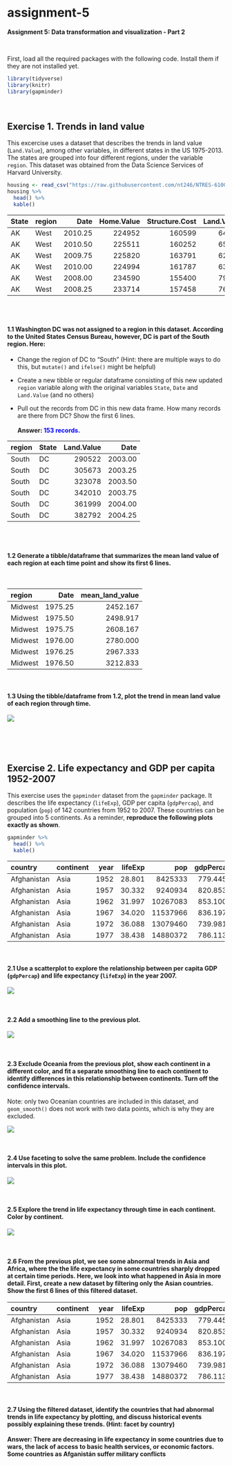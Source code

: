 assignment-5
================

**Assignment 5: Data transformation and visualization - Part 2**

<br>

First, load all the required packages with the following code. Install
them if they are not installed yet.

``` r
library(tidyverse)
library(knitr)
library(gapminder)
```

<br>

## Exercise 1. Trends in land value

This excercise uses a dataset that describes the trends in land value
(`Land.Value`), among other variables, in different states in the US
1975-2013. The states are grouped into four different regions, under the
variable `region`. This dataset was obtained from the Data Science
Services of Harvard University.

``` r
housing <- read_csv("https://raw.githubusercontent.com/nt246/NTRES-6100-data-science/master/datasets/landdata_states.csv")
housing %>%
  head() %>% 
  kable() 
```

| State | region |    Date | Home.Value | Structure.Cost | Land.Value | Land.Share..Pct. | Home.Price.Index | Land.Price.Index | Year | Qrtr |
|:------|:-------|--------:|-----------:|---------------:|-----------:|-----------------:|-----------------:|-----------------:|-----:|-----:|
| AK    | West   | 2010.25 |     224952 |         160599 |      64352 |             28.6 |            1.481 |            1.552 | 2010 |    1 |
| AK    | West   | 2010.50 |     225511 |         160252 |      65259 |             28.9 |            1.484 |            1.576 | 2010 |    2 |
| AK    | West   | 2009.75 |     225820 |         163791 |      62029 |             27.5 |            1.486 |            1.494 | 2009 |    3 |
| AK    | West   | 2010.00 |     224994 |         161787 |      63207 |             28.1 |            1.481 |            1.524 | 2009 |    4 |
| AK    | West   | 2008.00 |     234590 |         155400 |      79190 |             33.8 |            1.544 |            1.885 | 2007 |    4 |
| AK    | West   | 2008.25 |     233714 |         157458 |      76256 |             32.6 |            1.538 |            1.817 | 2008 |    1 |

<br> <br>

#### 1.1 Washington DC was not assigned to a region in this dataset. According to the United States Census Bureau, however, DC is part of the South region. Here:

- Change the region of DC to “South” (Hint: there are multiple ways to
  do this, but `mutate()` and `ifelse()` might be helpful)

- Create a new tibble or regular dataframe consisting of this new
  updated `region` variable along with the original variables `State`,
  `Date` and `Land.Value` (and no others)

- Pull out the records from DC in this new data frame. How many records
  are there from DC? Show the first 6 lines. <br> <br> **Answer:
  <span style="color:blue"> 153 records. </span>**

| region | State | Land.Value |    Date |
|:-------|:------|-----------:|--------:|
| South  | DC    |     290522 | 2003.00 |
| South  | DC    |     305673 | 2003.25 |
| South  | DC    |     323078 | 2003.50 |
| South  | DC    |     342010 | 2003.75 |
| South  | DC    |     361999 | 2004.00 |
| South  | DC    |     382792 | 2004.25 |

<br> <br>

#### 1.2 Generate a tibble/dataframe that summarizes the mean land value of each region at each time point and show its first 6 lines.

<br>

| region  |    Date | mean_land_value |
|:--------|--------:|----------------:|
| Midwest | 1975.25 |        2452.167 |
| Midwest | 1975.50 |        2498.917 |
| Midwest | 1975.75 |        2608.167 |
| Midwest | 1976.00 |        2780.000 |
| Midwest | 1976.25 |        2967.333 |
| Midwest | 1976.50 |        3212.833 |

<br>

#### 1.3 Using the tibble/dataframe from 1.2, plot the trend in mean land value of each region through time.

![](assignment_5__files/figure-gfm/unnamed-chunk-5-1.png)<!-- -->

<br> <br> <br>

## Exercise 2. Life expectancy and GDP per capita 1952-2007

This exercise uses the `gapminder` dataset from the `gapminder` package.
It describes the life expectancy (`lifeExp`), GDP per capita
(`gdpPercap`), and population (`pop`) of 142 countries from 1952 to
2007. These countries can be grouped into 5 continents. As a reminder,
**reproduce the following plots exactly as shown**.

``` r
gapminder %>% 
  head() %>% 
  kable()
```

| country     | continent | year | lifeExp |      pop | gdpPercap |
|:------------|:----------|-----:|--------:|---------:|----------:|
| Afghanistan | Asia      | 1952 |  28.801 |  8425333 |  779.4453 |
| Afghanistan | Asia      | 1957 |  30.332 |  9240934 |  820.8530 |
| Afghanistan | Asia      | 1962 |  31.997 | 10267083 |  853.1007 |
| Afghanistan | Asia      | 1967 |  34.020 | 11537966 |  836.1971 |
| Afghanistan | Asia      | 1972 |  36.088 | 13079460 |  739.9811 |
| Afghanistan | Asia      | 1977 |  38.438 | 14880372 |  786.1134 |

<br>

#### 2.1 Use a scatterplot to explore the relationship between per capita GDP (`gdpPercap`) and life expectancy (`lifeExp`) in the year 2007.

![](assignment_5__files/figure-gfm/unnamed-chunk-7-1.png)<!-- -->

<br>

#### 2.2 Add a smoothing line to the previous plot.

![](assignment_5__files/figure-gfm/unnamed-chunk-8-1.png)<!-- -->

<br>

#### 2.3 Exclude Oceania from the previous plot, show each continent in a different color, and fit a separate smoothing line to each continent to identify differences in this relationship between continents. Turn off the confidence intervals.

Note: only two Oceanian countries are included in this dataset, and
`geom_smooth()` does not work with two data points, which is why they
are excluded.

![](assignment_5__files/figure-gfm/unnamed-chunk-9-1.png)<!-- -->

<br>

#### 2.4 Use faceting to solve the same problem. Include the confidence intervals in this plot.

![](assignment_5__files/figure-gfm/unnamed-chunk-10-1.png)<!-- -->

<br>

#### 2.5 Explore the trend in life expectancy through time in each continent. Color by continent.

![](assignment_5__files/figure-gfm/unnamed-chunk-11-1.png)<!-- -->

<br>

#### 2.6 From the previous plot, we see some abnormal trends in Asia and Africa, where the the life expectancy in some countries sharply dropped at certain time periods. Here, we look into what happened in Asia in more detail. First, create a new dataset by filtering only the Asian countries. Show the first 6 lines of this filtered dataset.

| country     | continent | year | lifeExp |      pop | gdpPercap |
|:------------|:----------|-----:|--------:|---------:|----------:|
| Afghanistan | Asia      | 1952 |  28.801 |  8425333 |  779.4453 |
| Afghanistan | Asia      | 1957 |  30.332 |  9240934 |  820.8530 |
| Afghanistan | Asia      | 1962 |  31.997 | 10267083 |  853.1007 |
| Afghanistan | Asia      | 1967 |  34.020 | 11537966 |  836.1971 |
| Afghanistan | Asia      | 1972 |  36.088 | 13079460 |  739.9811 |
| Afghanistan | Asia      | 1977 |  38.438 | 14880372 |  786.1134 |

<br>

#### 2.7 Using the filtered dataset, identify the countries that had abnormal trends in life expectancy **by plotting**, and discuss historical events possibly explaining these trends. (Hint: facet by country)

**Answer: There are decreasing in life expectancy in some countries due
to wars, the lack of access to basic health services, or economic
factors. Some countries as Afganistán suffer military conflicts**

<br>
